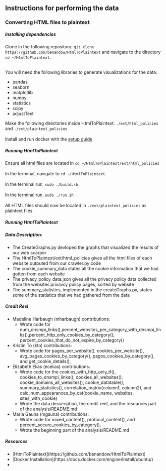 <h2>Instructions for performing the data</code></h2>

<h3>Converting HTML files to plaintext</h3>

<h5>Installing dependencies</h5>
Clone in the following repository: <code>git clone https://github.com/benandow/HtmlToPlaintext</code> and navigate to the directory <code>cd ~/HtmlToPlaintext</code>. <br> <br>

You will need the following libraries to generate visualizations for the data:<ul>
<li>pandas
<li>seaborn
<li>matplotlib
<li>numpy
<li>statistics
<li>scipy
<li>adjustText
</ul>

Make the following directories inside HtmlToPlaintext: <code>./ext/html_policies</code> and <code>./ext/plaintext_policies</code> <br><br>
Install and run docker with the [setup guide](https://docs.docker.com/engine/install/ubuntu/) 

<h5>Running HtmlToPlaintext</h5>
Ensure all html files are located in <code>cd ~/HtmlToPlaintext/ext/html_policies</code> <br><br>
In the terminal, navigate to <code>cd ~/HtmlToPlaintext</code>. <br><br>
In the terminal run, <code>sudo ./build.sh </code><br><br>
In the terminal run, <code>sudo ./run.sh </code><br><br>
All HTML files should now be located in <code>./ext/plaintext_policies</code> as plaintext files.

<h5>Running HtmlToPlaintext</h5>

<h5> Data Description:</h5>
<ul>
<li>The CreateGraphs.py devloped the graphs that visualized the results of our web scarper 
<li>The HtmlToPlaintext/ext/html_policies gives all the html files of each website outputed from our crawler.py code
<li> The cookie_summary_data states all the cookie information that we had gotten from each website 
<li> The privacy_policy_data.json gives all the privacy policy data collected from the websites privavcy policy pages, sorted by website 
<li> The summary_statistics, implemented in the createGraphs.py, states some of the statistics that we had gathered from the data 
</ul> 

<h5> Credit Reel </h5>
<ul>
<li>Madeline Harbaugh (mharbaugh) contributions:<br>
<ul>
<li>Wrote code for num_dnsmpi_links(),percent_websites_per_category_with_dnsmpi_links(),percent_http_only_cookies_by_category(), percent_cookies_that_do_not_expire_by_category()
</ul>


<li>Kristin To (kto) contributions:<br>
<ul>
<li> Wrote code for pages_per_website(), cookies_per_website(), avg_pages_cookies_by_category(), pages_cookies_by_category(), and get_cookie_details(),
</ul>


<li>Elizabeth Elias (ecelias) contributions:<br>
<ul> 
<li> Wrote code for the cookies_with_http_only_tf(), cookies_to_dnsmpi_links(), cookies_all_websites(), cookie_domains_all_websites(), cookie_datatable(), summary_statistics(), correlation_matrix(column1, column2), and calc_num_appearances_by_cat(cookie_name, websites, sites_with_cookie)
<li> Wrote the data desceription, the credit reel, and the resources part of the analysis/README.md
</ul>


<li>Maria Gauna (mgauna) contributions:<br>
<ul>
<li>Wrote code for mixed_content(), protocol_content(), and percent_secure_cookies_by_category(), 
<li> Wrote the beginning part of the analysis/README.md
</ul>
</ul>

<h5>Resources</h5>
<ul>
<li>[HtmlToPlaintext](https://github.com/benandow/HtmlToPlaintext)
<li>[Docker Installation](https://docs.docker.com/engine/install/ubuntu/)
<li>
</ul>